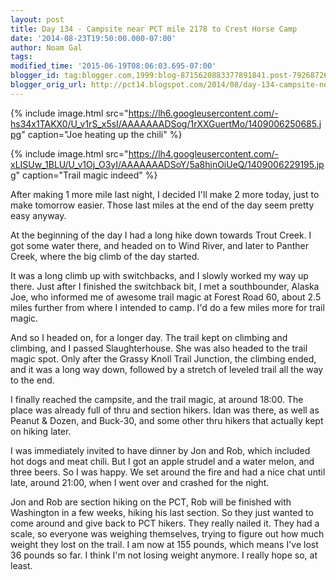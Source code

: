 ```yaml
---
layout: post
title: Day 134 - Campsite near PCT mile 2178 to Crest Horse Camp
date: '2014-08-23T19:50:00.000-07:00'
author: Noam Gal
tags:
modified_time: '2015-06-19T08:06:03.695-07:00'
blogger_id: tag:blogger.com,1999:blog-8715620883377891841.post-7926872675067803736
blogger_orig_url: http://pct14.blogspot.com/2014/08/day-134-campsite-near-pct-mile-2178-to.html
---
```

{% include image.html src="https://lh6.googleusercontent.com/-hs34x1TAKX0/U_v1rS_x5sI/AAAAAAADSog/1rXXGuertMo/1409006250685.jpg" caption="Joe heating up the chili" %}

{% include image.html src="https://lh4.googleusercontent.com/-xLISUw_1BLU/U_v1Oj_O3yI/AAAAAAADSoY/5a8hjnOiUeQ/1409006229195.jpg" caption="Trail magic indeed" %}

After making 1 more mile last night, I decided I'll make 2 more today, just to make tomorrow easier. Those last miles at the end of the day seem pretty easy anyway.

At the beginning of the day I had a long hike down towards Trout Creek. I got some water there, and headed on to Wind River, and later to Panther Creek, where the big climb of the day started.

It was a long climb up with switchbacks, and I slowly worked my way up there. Just after I finished the switchback bit, I met a southbounder, Alaska Joe, who informed me of awesome trail magic at Forest Road 60, about 2.5 miles further from where I intended to camp. I'd do a few miles more for trail magic.

And so I headed on, for a longer day. The trail kept on climbing and climbing, and I passed Slaughterhouse. She was also headed to the trail magic spot. Only after the Grassy Knoll Trail Junction, the climbing ended, and it was a long way down, followed by a stretch of leveled trail all the way to the end.

I finally reached the campsite, and the trail magic, at around 18:00. The place was already full of thru and section hikers. Idan was there, as well as Peanut & Dozen, and Buck-30, and some other thru hikers that actually kept on hiking later.

I was immediately invited to have dinner by Jon and Rob, which included hot dogs and meat chili. But I got an apple strudel and a water melon, and three beers. So I was happy. We set around the fire and had a nice chat until late, around 21:00, when I went over and crashed for the night.

Jon and Rob are section hiking on the PCT, Rob will be finished with Washington in a few weeks, hiking his last section. So they just wanted to come around and give back to PCT hikers. They really nailed it. They had a scale, so everyone was weighing themselves, trying to figure out how much weight they lost on the trail. I am now at 155 pounds, which means I've lost 36 pounds so far. I think I'm not losing weight anymore. I really hope so, at least.
